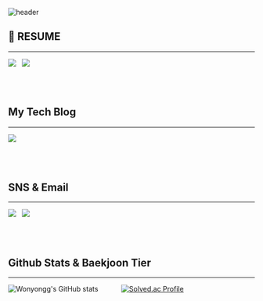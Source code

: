 ![header](https://capsule-render.vercel.app/api?type=waving&color=auto&height=243&section=header&text=Welcome!&animation=twinkling&fontSize=90&desc=WonYong's%20Github%20Profile&descAlign=60&descAlignY=65)


## 📝 RESUME
___

<a href="https://wonyongg.github.io/" target="_blank"><img src="https://img.shields.io/badge/KOREAN-42A5F5?style=for-the-   badge&logo=Github&logoColor=181717"/></a> &nbsp;
<a href="https://wonyongg.github.io/eng" target="_blank"><img src="https://img.shields.io/badge/ENGLISH-FFB74D?style=for-the-   badge&logo=Github&logoColor=212121"/></a> 

<br></br>

## My Tech Blog
___
<a href="https://suzuworld.tistory.com/" target="_blank"><img src="https://img.shields.io/badge/Tistory-white?style=for-the-   badge&logo=Tistory&logoColor=black"/></a> &nbsp;

<br></br>

## SNS & Email
___
<a href="https://www.linkedin.com/in/wonyonghwang/" target="_blank"><img src="https://img.shields.io/badge/Linkedin-01579b?style=for-the-   badge&logo=Linkedin&logoColor=#0A66C2"/></a> &nbsp;
<a href="kakohawy@gmail.com" target="_blank"><img src="https://img.shields.io/badge/Gmail-EA4335?style=for-the-   badge&logo=Gmail&logoColor=white"/></a> &nbsp;

<br></br>

## Github Stats & Baekjoon Tier
___
![Wonyongg's GitHub stats](https://github-readme-stats.vercel.app/api?username=wonyongg&show_icons=true&theme=slateorange)&nbsp;&nbsp;&nbsp;&nbsp;&nbsp;&nbsp;&nbsp;&nbsp;&nbsp;&nbsp;&nbsp;
 [![Solved.ac Profile](http://mazassumnida.wtf/api/v2/generate_badge?boj=hwubj)](https://solved.ac/hwubj/)
<!--
**wonyongg/wonyongg** is a ✨ _special_ ✨ repository because its `README.md` (this file) appears on your GitHub profile.

Here are some ideas to get you started:

- 🔭 I’m currently working on ...
- 🌱 I’m currently learning ...
- 👯 I’m looking to collaborate on ...
- 🤔 I’m looking for help with ...
- 💬 Ask me about ...
- 📫 How to reach me: ...
- 😄 Pronouns: ...
- ⚡ Fun fact: ...
-->
